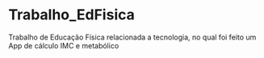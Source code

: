 # Trabalho_EdFisica
 Trabalho de Educação Física relacionada a tecnologia, no qual foi feito um App de cálculo IMC e metabólico
